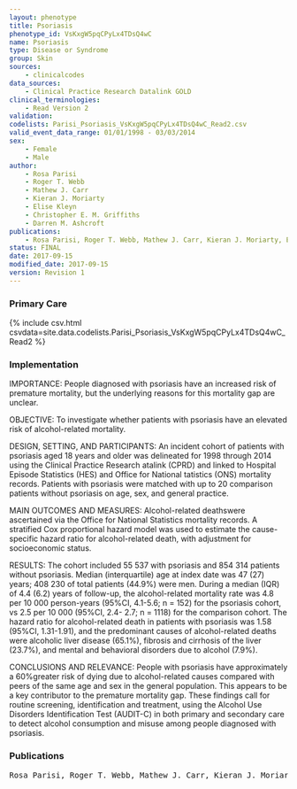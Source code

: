 ```yaml
---
layout: phenotype
title: Psoriasis
phenotype_id: VsKxgW5pqCPyLx4TDsQ4wC
name: Psoriasis
type: Disease or Syndrome
group: Skin
sources: 
    - clinicalcodes
data_sources:
    - Clinical Practice Research Datalink GOLD
clinical_terminologies:
    - Read Version 2
validation:
codelists: Parisi_Psoriasis_VsKxgW5pqCPyLx4TDsQ4wC_Read2.csv
valid_event_data_range: 01/01/1998 - 03/03/2014
sex:
    - Female
    - Male
author:
    - Rosa Parisi    
    - Roger T. Webb
    - Mathew J. Carr
    - Kieran J. Moriarty
    - Elise Kleyn
    - Christopher E. M. Griffiths    
    - Darren M. Ashcroft   
publications:
    - Rosa Parisi, Roger T. Webb, Mathew J. Carr, Kieran J. Moriarty, Elise Kleyn, Christopher E. M. Griffiths, Darren M. Ashcroft, Alcohol-Related Mortality in Patients With Psoriasis A Population-Based Cohort Study. JAMA Dermatology, 153(12):1256-1262, 2017.
status: FINAL
date: 2017-09-15
modified_date: 2017-09-15
version: Revision 1
---
```


### Primary Care

{% include csv.html csvdata=site.data.codelists.Parisi_Psoriasis_VsKxgW5pqCPyLx4TDsQ4wC_Read2 %}

### Implementation

IMPORTANCE:
People diagnosed with psoriasis have an increased risk of premature mortality, but the underlying reasons for this mortality gap are unclear.

OBJECTIVE:
To investigate whether patients with psoriasis have an elevated risk of alcohol-related mortality.

DESIGN, SETTING, AND PARTICIPANTS:
An incident cohort of patients with psoriasis aged 18 years and older was delineated for 1998 through 2014 using the Clinical Practice Research atalink (CPRD) and linked to Hospital Episode Statistics (HES) and Office for National tatistics (ONS) mortality records. Patients with psoriasis were matched with up to 20 comparison patients without psoriasis on age, sex, and general practice.

MAIN OUTCOMES AND MEASURES: 
Alcohol-related deathswere ascertained via the Office for National Statistics mortality records. A stratified Cox proportional hazard model was used to estimate the cause-specific hazard ratio for alcohol-related death, with adjustment for socioeconomic status.

RESULTS: 
The cohort included 55 537 with psoriasis and 854 314 patients without psoriasis. Median (interquartile) age at index date was 47 (27) years; 408 230 of total patients (44.9%) were men. During a median (IQR) of 4.4 (6.2) years of follow-up, the alcohol-related mortality rate was 4.8 per 10 000 person-years (95%CI, 4.1-5.6; n = 152) for the psoriasis cohort, vs 2.5 per 10 000 (95%CI, 2.4- 2.7; n = 1118) for the comparison cohort. The hazard ratio for alcohol-related death in patients with psoriasis was 1.58 (95%CI, 1.31-1.91), and the predominant causes of alcohol-related deaths were alcoholic liver disease (65.1%), fibrosis and cirrhosis of the liver (23.7%), and mental and behavioral disorders due to alcohol (7.9%).

CONCLUSIONS AND RELEVANCE:
People with psoriasis have approximately a 60%greater risk of dying due to alcohol-related causes compared with peers of the same age and sex in the general population. This appears to be a key contributor to the premature mortality gap. These findings call for routine screening, identification and treatment, using the Alcohol Use Disorders Identification Test (AUDIT-C) in both primary and secondary care to detect alcohol consumption and misuse among people diagnosed with psoriasis. 

### Publications

<pre>
Rosa Parisi, Roger T. Webb, Mathew J. Carr, Kieran J. Moriarty, Elise Kleyn, Christopher E. M. Griffiths, Darren M. Ashcroft, Alcohol-Related Mortality in Patients With Psoriasis A Population-Based Cohort Study. JAMA Dermatology, 153(12):1256-1262, 2017.
</pre>
